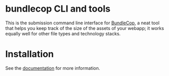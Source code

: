 bundlecop CLI and tools
=======================


This is the submission command line interface for [BundleCop](https://bundlecop.com/),
a neat tool that helps you keep track of the size of the assets of your webapp; it
works equally well for other file types and technology stacks.


Installation
============

See the [documentation](https://bundlecop.com/docs/) for more information.
